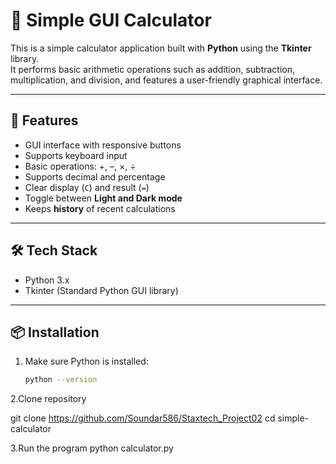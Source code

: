 # 🧮 Simple GUI Calculator

This is a simple calculator application built with **Python** using the **Tkinter** library.  
It performs basic arithmetic operations such as addition, subtraction, multiplication, and division, and features a user-friendly graphical interface.

---

## 🚀 Features

- GUI interface with responsive buttons
- Supports keyboard input
- Basic operations: +, –, ×, ÷
- Supports decimal and percentage
- Clear display (`C`) and result (`=`)
- Toggle between **Light and Dark mode**
- Keeps **history** of recent calculations

---

## 🛠️ Tech Stack

- Python 3.x
- Tkinter (Standard Python GUI library)

---

## 📦 Installation

1. Make sure Python is installed:
   ```bash
   python --version
2.Clone repository

git clone https://github.com/Soundar586/Staxtech_Project02
cd simple-calculator

3.Run the program
python calculator.py
